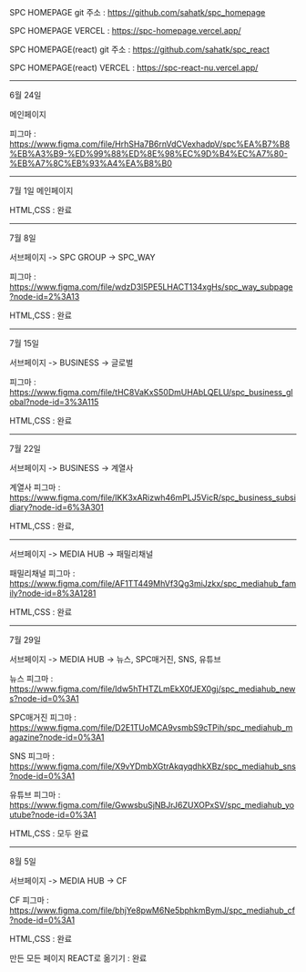 

SPC HOMEPAGE git 주소 : https://github.com/sahatk/spc_homepage  <br/>



SPC HOMEPAGE VERCEL : https://spc-homepage.vercel.app/   



SPC HOMEPAGE(react) git 주소 : https://github.com/sahatk/spc_react



SPC HOMEPAGE(react) VERCEL : https://spc-react-nu.vercel.app/  

<hr/>

6월 24일 

메인페이지 

피그마 : https://www.figma.com/file/HrhSHa7B6rnVdCVexhadpV/spc%EA%B7%B8%EB%A3%B9-%ED%99%88%ED%8E%98%EC%9D%B4%EC%A7%80-%EB%A7%8C%EB%93%A4%EA%B8%B0


<hr/>

7월 1일 
메인페이지 

HTML,CSS : 완료

<hr/>

7월 8일 

서브페이지 -> SPC GROUP -> SPC_WAY

피그마 : https://www.figma.com/file/wdzD3l5PE5LHACT134xgHs/spc_way_subpage?node-id=2%3A13

HTML,CSS : 완료

<hr/>

7월 15일 

서브페이지 -> BUSINESS -> 글로벌

피그마 : https://www.figma.com/file/tHC8VaKxS50DmUHAbLQELU/spc_business_global?node-id=3%3A115

HTML,CSS : 완료

<hr/>

7월 22일 

서브페이지 -> BUSINESS -> 계열사

계열사 피그마 : https://www.figma.com/file/IKK3xARizwh46mPLJ5VicR/spc_business_subsidiary?node-id=6%3A301

HTML,CSS : 완료,

<hr/>

서브페이지 -> MEDIA HUB -> 패밀리채널

패밀리채널 피그마 : https://www.figma.com/file/AF1TT449MhVf3Qg3miJzkx/spc_mediahub_family?node-id=8%3A1281

HTML,CSS : 완료

<hr/>

7월 29일 

서브페이지 -> MEDIA HUB -> 뉴스, SPC매거진, SNS, 유튜브

뉴스 피그마 : https://www.figma.com/file/Idw5hTHTZLmEkX0fJEX0gj/spc_mediahub_news?node-id=0%3A1

SPC매거진 피그마 : https://www.figma.com/file/D2E1TUoMCA9vsmbS9cTPih/spc_mediahub_magazine?node-id=0%3A1

SNS 피그마 : https://www.figma.com/file/X9vYDmbXGtrAkqyqdhkXBz/spc_mediahub_sns?node-id=0%3A1

유튜브 피그마 : https://www.figma.com/file/GwwsbuSjNBJrJ6ZUXOPxSV/spc_mediahub_youtube?node-id=0%3A1

HTML,CSS : 모두 완료

<hr/>

8월 5일 

서브페이지 -> MEDIA HUB -> CF

CF 피그마 : https://www.figma.com/file/bhjYe8pwM6Ne5bphkmBymJ/spc_mediahub_cf?node-id=0%3A1

HTML,CSS : 완료

만든 모든 페이지 REACT로 옮기기 : 완료

